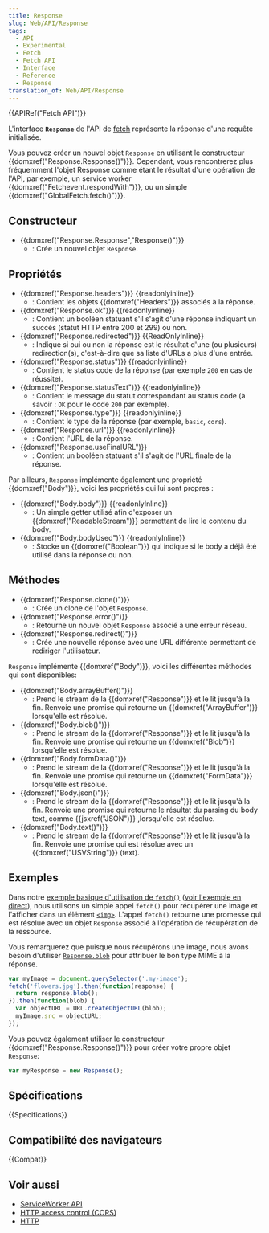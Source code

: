 ```yaml
---
title: Response
slug: Web/API/Response
tags:
  - API
  - Experimental
  - Fetch
  - Fetch API
  - Interface
  - Reference
  - Response
translation_of: Web/API/Response
---
```


{{APIRef("Fetch API")}}

L'interface **`Response`** de l'API de [fetch](/fr/docs/Web/API/Fetch_API) représente la réponse d'une requête initialisée.

Vous pouvez créer un nouvel objet `Response` en utilisant le constructeur {{domxref("Response.Response()")}}. Cependant, vous rencontrerez plus fréquemment l'objet Response comme étant le résultat d'une opération de l'API, par exemple, un service worker {{domxref("Fetchevent.respondWith")}}, ou un simple {{domxref("GlobalFetch.fetch()")}}.

## Constructeur

- {{domxref("Response.Response","Response()")}}
  - : Crée un nouvel objet `Response`.

## Propriétés

- {{domxref("Response.headers")}} {{readonlyinline}}
  - : Contient les objets {{domxref("Headers")}} associés à la réponse.
- {{domxref("Response.ok")}} {{readonlyinline}}
  - : Contient un booléen statuant s'il s'agit d'une réponse indiquant un succès (statut HTTP entre 200 et 299) ou non.
- {{domxref("Response.redirected")}} {{ReadOnlyInline}}
  - : Indique si oui ou non la réponse est le résultat d'une (ou plusieurs) redirection(s), c'est-à-dire que sa liste d'URLs a plus d'une entrée.
- {{domxref("Response.status")}} {{readonlyinline}}
  - : Contient le status code de la réponse (par exemple `200` en cas de réussite).
- {{domxref("Response.statusText")}} {{readonlyinline}}
  - : Contient le message du statut correspondant au status code (à savoir : `OK` pour le code `200` par exemple).
- {{domxref("Response.type")}} {{readonlyinline}}
  - : Contient le type de la réponse (par exemple, `basic`, `cors`).
- {{domxref("Response.url")}} {{readonlyinline}}
  - : Contient l'URL de la réponse.
- {{domxref("Response.useFinalURL")}}
  - : Contient un booléen statuant s'il s'agit de l'URL finale de la réponse.

Par ailleurs, `Response` implémente également une propriété {{domxref("Body")}}, voici les propriétés qui lui sont propres :

- {{domxref("Body.body")}} {{readonlyInline}}
  - : Un simple getter utilisé afin d'exposer un {{domxref("ReadableStream")}} permettant de lire le contenu du body.
- {{domxref("Body.bodyUsed")}} {{readonlyInline}}
  - : Stocke un {{domxref("Boolean")}} qui indique si le body a déjà été utilisé dans la réponse ou non.

## Méthodes

- {{domxref("Response.clone()")}}
  - : Crée un clone de l'objet `Response`.
- {{domxref("Response.error()")}}
  - : Retourne un nouvel objet `Response` associé à une erreur réseau.
- {{domxref("Response.redirect()")}}
  - : Crée une nouvelle réponse avec une URL différente permettant de rediriger l'utilisateur.

`Response` implémente {{domxref("Body")}}, voici les différentes méthodes qui sont disponibles:

- {{domxref("Body.arrayBuffer()")}}
  - : Prend le stream de la {{domxref("Response")}} et le lit jusqu'à la fin. Renvoie une promise qui retourne un {{domxref("ArrayBuffer")}} lorsqu'elle est résolue.
- {{domxref("Body.blob()")}}
  - : Prend le stream de la {{domxref("Response")}} et le lit jusqu'à la fin. Renvoie une promise qui retourne un {{domxref("Blob")}} lorsqu'elle est résolue.
- {{domxref("Body.formData()")}}
  - : Prend le stream de la {{domxref("Response")}} et le lit jusqu'à la fin. Renvoie une promise qui retourne un {{domxref("FormData")}} lorsqu'elle est résolue.
- {{domxref("Body.json()")}}
  - : Prend le stream de la {{domxref("Response")}} et le lit jusqu'à la fin. Renvoie une promise qui retourne le résultat du parsing du body text, comme {{jsxref("JSON")}} ,lorsqu'elle est résolue.
- {{domxref("Body.text()")}}
  - : Prend le stream de la {{domxref("Response")}} et le lit jusqu'à la fin. Renvoie une promise qui est résolue avec un {{domxref("USVString")}} (text).

## Exemples

Dans notre [exemple basique d'utilisation de `fetch()`](https://github.com/mdn/fetch-examples/tree/master/basic-fetch) ([voir l'exemple en direct](https://mdn.github.io/fetch-examples/basic-fetch/)), nous utilisons un simple appel `fetch()` pour récupérer une image et l'afficher dans un élément [`<img>`](/fr/docs/Web/HTML/Element/img). L'appel `fetch()` retourne une promesse qui est résolue avec un objet `Response` associé à l'opération de récupération de la ressource.

Vous remarquerez que puisque nous récupérons une image, nous avons besoin d'utiliser [`Response.blob`](/fr/docs/Web/API/Response/blob) pour attribuer le bon type MIME à la réponse.

```js
var myImage = document.querySelector('.my-image');
fetch('flowers.jpg').then(function(response) {
  return response.blob();
}).then(function(blob) {
  var objectURL = URL.createObjectURL(blob);
  myImage.src = objectURL;
});
```

Vous pouvez également utiliser le constructeur {{domxref("Response.Response()")}} pour créer votre propre objet `Response`:

```js
var myResponse = new Response();
```

## Spécifications

{{Specifications}}

## Compatibilité des navigateurs

{{Compat}}

## Voir aussi

- [ServiceWorker API](/fr/docs/Web/API/ServiceWorker_API)
- [HTTP access control (CORS)](/fr/docs/Web/HTTP/Access_control_CORS)
- [HTTP](/fr/docs/Web/HTTP)
